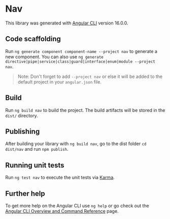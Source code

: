 # Nav

This library was generated with [Angular CLI](https://github.com/angular/angular-cli) version 16.0.0.

## Code scaffolding

Run `ng generate component component-name --project nav` to generate a new component. You can also use `ng generate directive|pipe|service|class|guard|interface|enum|module --project nav`.
> Note: Don't forget to add `--project nav` or else it will be added to the default project in your `angular.json` file. 

## Build

Run `ng build nav` to build the project. The build artifacts will be stored in the `dist/` directory.

## Publishing

After building your library with `ng build nav`, go to the dist folder `cd dist/nav` and run `npm publish`.

## Running unit tests

Run `ng test nav` to execute the unit tests via [Karma](https://karma-runner.github.io).

## Further help

To get more help on the Angular CLI use `ng help` or go check out the [Angular CLI Overview and Command Reference](https://angular.io/cli) page.
